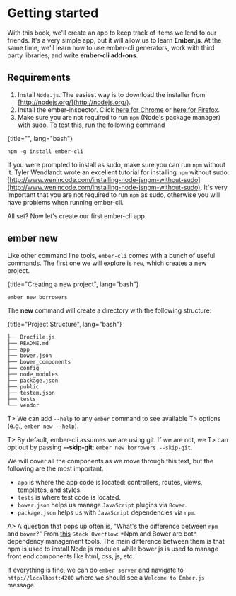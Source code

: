 # Getting started

With this book, we'll create an app to keep track of items
we lend to our friends. It's a very simple app, but it will allow us to
learn **Ember.js**. At the same time, we'll learn how to use ember-cli
generators, work with third party libraries, and write
**ember-cli add-ons**.

## Requirements

1. Install `Node.js`. The easiest way is to download the installer from [http://nodejs.org/](http://nodejs.org/).
2. Install the ember-inspector. Click [here for Chrome](https://chrome.google.com/webstore/detail/ember-inspector/bmdblncegkenkacieihfhpjfppoconhi?hl=en) or [here for Firefox](https://chrome.google.com/webstore/detail/ember-inspector/bmdblncegkenkacieihfhpjfppoconhi?hl=en).
3. Make sure you are not required to run `npm` (Node's package manager) with sudo. To test this, run the following command

{title="", lang="bash"}
~~~~~~~~
npm -g install ember-cli
~~~~~~~~

If you were prompted to install as sudo, make sure you can run
`npm` without it. Tyler Wendlandt wrote an excellent tutorial for
installing `npm` without sudo:
[http://www.wenincode.com/installing-node-jsnpm-without-sudo](http://www.wenincode.com/installing-node-jsnpm-without-sudo).
It's very important that you are not required to run `npm` as sudo,
otherwise you will have problems when running ember-cli.

All set? Now let's create our first ember-cli app.

## ember new

Like other command line tools, `ember-cli` comes with a bunch of useful
commands. The first one we will explore is `new`, which creates a
new project.

{title="Creating a new project", lang="bash"}
~~~~~~~~
ember new borrowers
~~~~~~~~

The **new** command will create a directory with the following structure:


{title="Project Structure", lang="bash"}
~~~~~~~~
├── Brocfile.js
├── README.md
├── app
├── bower.json
├── bower_components
├── config
├── node_modules
├── package.json
├── public
├── testem.json
├── tests
└── vendor
~~~~~~~~

T> We can add `--help` to any `ember` command to see available
T> options (e.g., `ember new --help`).

T> By default, ember-cli assumes we are using git. If we are not, we
T> can opt out by passing **--skip-git**: `ember new borrowers --skip-git`.

We will cover all the components as we move through this text, but the following are the most important.

- `app` is where the app code is located: controllers, routes, views, templates, and styles.
- `tests` is where test code is located.
- `bower.json` helps us manage `JavaScript` plugins via `Bower`.
- `package.json` helps us with `JavaScript` dependencies via `npm`.

A> A question that pops up often is, "What's the difference between `npm` and `bower`?" From [this](http://stackoverflow.com/questions/21198977/difference-between-grunt-npm-and-bower-package-json-vs-bower-json/21199026#21199026) `Stack Overflow`: *Npm and Bower are both dependency management tools. The main difference between them is that npm is used to install Node js modules while bower js is used to manage front end components like html, css, js, etc.

If everything is fine, we can do `ember server` and navigate to `http://localhost:4200` where we should see a `Welcome to Ember.js` message.
